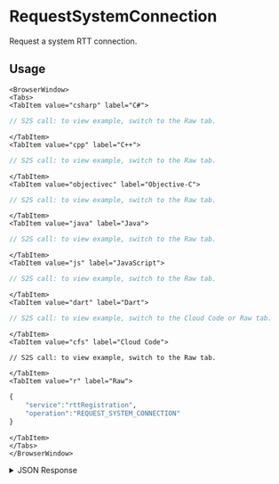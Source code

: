 # RequestSystemConnection

Request a system RTT connection.

<PartialServop service_name="rttRegistration" operation_name="REQUEST_SYSTEM_CONNECTION" />

## Usage

```mdx-code-block
<BrowserWindow>
<Tabs>
<TabItem value="csharp" label="C#">
```

```csharp
// S2S call: to view example, switch to the Raw tab.
```

```mdx-code-block
</TabItem>
<TabItem value="cpp" label="C++">
```

```cpp
// S2S call: to view example, switch to the Raw tab.
```

```mdx-code-block
</TabItem>
<TabItem value="objectivec" label="Objective-C">
```

```objectivec
// S2S call: to view example, switch to the Raw tab.
```

```mdx-code-block
</TabItem>
<TabItem value="java" label="Java">
```

```java
// S2S call: to view example, switch to the Raw tab.
```

```mdx-code-block
</TabItem>
<TabItem value="js" label="JavaScript">
```

```javascript
// S2S call: to view example, switch to the Raw tab.
```

```mdx-code-block
</TabItem>
<TabItem value="dart" label="Dart">
```

```dart
// S2S call: to view example, switch to the Cloud Code or Raw tab.
```

```mdx-code-block
</TabItem>
<TabItem value="cfs" label="Cloud Code">
```

```cfscript
// S2S call: to view example, switch to the Raw tab.
```

```mdx-code-block
</TabItem>
<TabItem value="r" label="Raw">
```

```r
{
    "service":"rttRegistration",
    "operation":"REQUEST_SYSTEM_CONNECTION"
}
```

```mdx-code-block
</TabItem>
</Tabs>
</BrowserWindow>
```

<details>
<summary>JSON Response</summary>

```json
{
    "data": {
        "endpoints": [
            {
                "protocol": "ws",
                "port": 443,
                "host": "evsweba-baas.braincloudservers.com",
                "ssl": true,
                "ca": "GoDaddy"
            }
        ],
        "auth": {
            "X-APPID": "13229",
            "X-RTT-SECRET": "N@n@n@N@n@n@N@n@n@N@n@n@B@tm@n!"
        }
    },
    "status": 200
}
```

</details>

